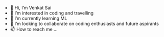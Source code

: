 - 👋 Hi, I’m Venkat Sai
- 👀 I’m interested in coding and travelling
- 🌱 I’m currently learning ML
- 💞️ I’m looking to collaborate on coding enthusiasts and future aspirants
- 📫 How to reach me ...

<!---
venkat176/venkat176 is a ✨ special ✨ repository because its `README.md` (this file) appears on your GitHub profile.
You can click the Preview link to take a look at your changes.
--->
